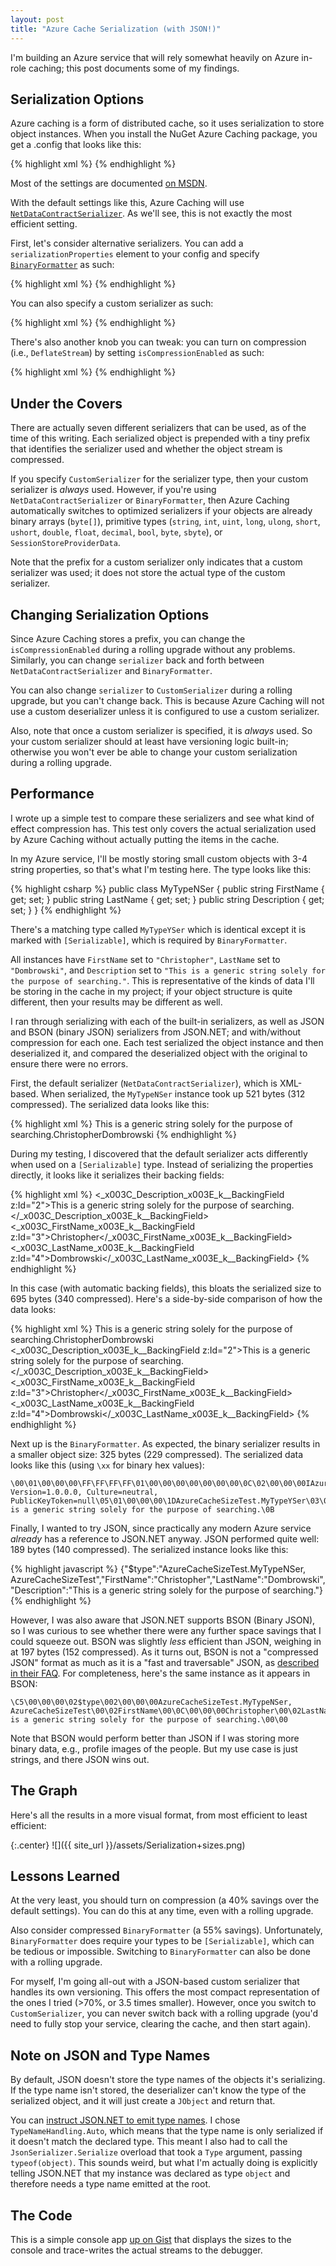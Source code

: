```yaml
---
layout: post
title: "Azure Cache Serialization (with JSON!)"
---
```

I'm building an Azure service that will rely somewhat heavily on Azure in-role caching; this post documents some of my findings.

## Serialization Options

Azure caching is a form of distributed cache, so it uses serialization to store object instances. When you install the NuGet Azure Caching package, you get a .config that looks like this:

{% highlight xml %}
<dataCacheClients>
    <dataCacheClient name="default">
    </dataCacheClient>
</dataCacheClients>
{% endhighlight %}

Most of the settings are documented [on MSDN](http://msdn.microsoft.com/en-us/library/windowsazure/jj658973.aspx).

With the default settings like this, Azure Caching will use [`NetDataContractSerializer`](http://msdn.microsoft.com/en-us/library/system.runtime.serialization.netdatacontractserializer.aspx). As we'll see, this is not exactly the most efficient setting.

First, let's consider alternative serializers. You can add a `serializationProperties` element to your config and specify [`BinaryFormatter`](http://msdn.microsoft.com/en-us/library/system.runtime.serialization.formatters.binary.binaryformatter.aspx) as such:

{% highlight xml %}
<dataCacheClients>
    <dataCacheClient name="default">
    <serializationProperties serializer="BinaryFormatter" />
    </dataCacheClient>
</dataCacheClients>
{% endhighlight %}

You can also specify a custom serializer as such:

{% highlight xml %}
<dataCacheClients>
    <dataCacheClient name="default">
    <serializationProperties serializer="CustomSerializer" customSerializerType="MyType,MyAssembly" />
    </dataCacheClient>
</dataCacheClients>
{% endhighlight %}

There's also another knob you can tweak: you can turn on compression (i.e., `DeflateStream`) by setting `isCompressionEnabled` as such:

{% highlight xml %}
<dataCacheClients>
    <dataCacheClient name="default" isCompressionEnabled="true">
    </dataCacheClient>
</dataCacheClients>
{% endhighlight %}

## Under the Covers

There are actually seven different serializers that can be used, as of the time of this writing. Each serialized object is prepended with a tiny prefix that identifies the serializer used and whether the object stream is compressed.

If you specify `CustomSerializer` for the serializer type, then your custom serializer is _always_ used. However, if you're using `NetDataContractSerializer` or `BinaryFormatter`, then Azure Caching automatically switches to optimized serializers if your objects are already binary arrays (`byte[]`), primitive types (`string`, `int`, `uint`, `long`, `ulong`, `short`, `ushort`, `double`, `float`, `decimal`, `bool`, `byte`, `sbyte`), or `SessionStoreProviderData`.

Note that the prefix for a custom serializer only indicates that a custom serializer was used; it does not store the actual type of the custom serializer.

## Changing Serialization Options

Since Azure Caching stores a prefix, you can change the `isCompressionEnabled` during a rolling upgrade without any problems. Similarly, you can change `serializer` back and forth between `NetDataContractSerializer` and `BinaryFormatter`.

You can also change `serializer` to `CustomSerializer` during a rolling upgrade, but you can't change back. This is because Azure Caching will not use a custom deserializer unless it is configured to use a custom serializer.

Also, note that once a custom serializer is specified, it is _always_ used. So your custom serializer should at least have versioning logic built-in; otherwise you won't ever be able to change your custom serialization during a rolling upgrade.

## Performance

I wrote up a simple test to compare these serializers and see what kind of effect compression has. This test only covers the actual serialization used by Azure Caching without actually putting the items in the cache.

In my Azure service, I'll be mostly storing small custom objects with 3-4 string properties, so that's what I'm testing here. The type looks like this:

{% highlight csharp %}
public class MyTypeNSer
{
    public string FirstName { get; set; }
    public string LastName { get; set; }
    public string Description { get; set; }
}
{% endhighlight %}

There's a matching type called `MyTypeYSer` which is identical except it is marked with `[Serializable]`, which is required by `BinaryFormatter`.

All instances have `FirstName` set to `"Christopher"`, `LastName` set to `"Dombrowski"`, and `Description` set to `"This is a generic string solely for the purpose of searching."`. This is representative of the kinds of data I'll be storing in the cache in my project; if your object structure is quite different, then your results may be different as well.

I ran through serializing with each of the built-in serializers, as well as JSON and BSON (binary JSON) serializers from JSON.NET; and with/without compression for each one. Each test serialized the object instance and then deserialized it, and compared the deserialized object with the original to ensure there were no errors.

First, the default serializer (`NetDataContractSerializer`), which is XML-based. When serialized, the `MyTypeNSer` instance took up 521 bytes (312 compressed). The serialized data looks like this:

{% highlight xml %}
<MyTypeNSer z:Id="1" z:Type="AzureCacheSizeTest.MyTypeNSer" z:Assembly="AzureCacheSizeTest, Version=1.0.0.0, Culture=neutral, PublicKeyToken=null" xmlns="http://schemas.datacontract.org/2004/07/AzureCacheSizeTest" xmlns:i="http://www.w3.org/2001/XMLSchema-instance" xmlns:z="http://schemas.microsoft.com/2003/10/Serialization/"><Description z:Id="2">This is a generic string solely for the purpose of searching.</Description><FirstName z:Id="3">Christopher</FirstName><LastName z:Id="4">Dombrowski</LastName></MyTypeNSer>
{% endhighlight %}

During my testing, I discovered that the default serializer acts differently when used on a `[Serializable]` type. Instead of serializing the properties directly, it looks like it serializes their backing fields:

{% highlight xml %}
<MyTypeYSer z:Id="1" z:Type="AzureCacheSizeTest.MyTypeYSer" z:Assembly="AzureCacheSizeTest, Version=1.0.0.0, Culture=neutral, PublicKeyToken=null" xmlns="http://schemas.datacontract.org/2004/07/AzureCacheSizeTest" xmlns:i="http://www.w3.org/2001/XMLSchema-instance" xmlns:z="http://schemas.microsoft.com/2003/10/Serialization/"><_x003C_Description_x003E_k__BackingField z:Id="2">This is a generic string solely for the purpose of searching.</_x003C_Description_x003E_k__BackingField><_x003C_FirstName_x003E_k__BackingField z:Id="3">Christopher</_x003C_FirstName_x003E_k__BackingField><_x003C_LastName_x003E_k__BackingField z:Id="4">Dombrowski</_x003C_LastName_x003E_k__BackingField></MyTypeYSer>
{% endhighlight %}

In this case (with automatic backing fields), this bloats the serialized size to 695 bytes (340 compressed). Here's a side-by-side comparison of how the data looks:

{% highlight xml %}
<MyTypeNSer z:Id="1" z:Type="AzureCacheSizeTest.MyTypeNSer" z:Assembly="AzureCacheSizeTest, Version=1.0.0.0, Culture=neutral, PublicKeyToken=null" xmlns="http://schemas.datacontract.org/2004/07/AzureCacheSizeTest" xmlns:i="http://www.w3.org/2001/XMLSchema-instance" xmlns:z="http://schemas.microsoft.com/2003/10/Serialization/"><Description z:Id="2">This is a generic string solely for the purpose of searching.</Description><FirstName z:Id="3">Christopher</FirstName><LastName z:Id="4">Dombrowski</LastName></MyTypeNSer>
<MyTypeYSer z:Id="1" z:Type="AzureCacheSizeTest.MyTypeYSer" z:Assembly="AzureCacheSizeTest, Version=1.0.0.0, Culture=neutral, PublicKeyToken=null" xmlns="http://schemas.datacontract.org/2004/07/AzureCacheSizeTest" xmlns:i="http://www.w3.org/2001/XMLSchema-instance" xmlns:z="http://schemas.microsoft.com/2003/10/Serialization/"><_x003C_Description_x003E_k__BackingField z:Id="2">This is a generic string solely for the purpose of searching.</_x003C_Description_x003E_k__BackingField><_x003C_FirstName_x003E_k__BackingField z:Id="3">Christopher</_x003C_FirstName_x003E_k__BackingField><_x003C_LastName_x003E_k__BackingField z:Id="4">Dombrowski</_x003C_LastName_x003E_k__BackingField></MyTypeYSer>
{% endhighlight %}

Next up is the `BinaryFormatter`. As expected, the binary serializer results in a smaller object size: 325 bytes (229 compressed). The serialized data looks like this (using `\xx` for binary hex values):

    \00\01\00\00\00\FF\FF\FF\FF\01\00\00\00\00\00\00\00\0C\02\00\00\00IAzureCacheSizeTest, Version=1.0.0.0, Culture=neutral, PublicKeyToken=null\05\01\00\00\00\1DAzureCacheSizeTest.MyTypeYSer\03\00\00\00\1A<FirstName>k__BackingField\19<LastName>k__BackingField\1C<Description>k__BackingField\01\01\01\02\00\00\00\06\03\00\00\00\0BChristopher\06\04\00\00\00\0ADombrowski\06\05\00\00\00=This is a generic string solely for the purpose of searching.\0B

Finally, I wanted to try JSON, since practically any modern Azure service _already_ has a reference to JSON.NET anyway. JSON performed quite well: 189 bytes (140 compressed). The serialized instance looks like this:

{% highlight javascript %}
{"$type":"AzureCacheSizeTest.MyTypeNSer, AzureCacheSizeTest","FirstName":"Christopher","LastName":"Dombrowski","Description":"This is a generic string solely for the purpose of searching."}
{% endhighlight %}

However, I was also aware that JSON.NET supports BSON (Binary JSON), so I was curious to see whether there were any further space savings that I could squeeze out. BSON was slightly _less_ efficient than JSON, weighing in at 197 bytes (152 compressed). As it turns out, BSON is not a "compressed JSON" format as much as it is a "fast and traversable" JSON, as [described in their FAQ]( http://bsonspec.org/#/faq). For completeness, here's the same instance as it appears in BSON:

    \C5\00\00\00\02$type\002\00\00\00AzureCacheSizeTest.MyTypeNSer, AzureCacheSizeTest\00\02FirstName\00\0C\00\00\00Christopher\00\02LastName\00\0B\00\00\00Dombrowski\00\02Description\00>\00\00\00This is a generic string solely for the purpose of searching.\00\00

Note that BSON would perform better than JSON if I was storing more binary data, e.g., profile images of the people. But my use case is just strings, and there JSON wins out.

## The Graph

Here's all the results in a more visual format, from most efficient to least efficient:

{:.center}
![]({{ site_url }}/assets/Serialization+sizes.png)  

## Lessons Learned

At the very least, you should turn on compression (a 40% savings over the default settings). You can do this at any time, even with a rolling upgrade.

Also consider compressed `BinaryFormatter` (a 55% savings). Unfortunately, `BinaryFormatter` does require your types to be `[Serializable]`, which can be tedious or impossible. Switching to `BinaryFormatter` can also be done with a rolling upgrade.

For myself, I'm going all-out with a JSON-based custom serializer that handles its own versioning. This offers the most compact representation of the ones I tried (>70%, or 3.5 times smaller). However, once you switch to `CustomSerializer`, you can never switch back with a rolling upgrade (you'd need to fully stop your service, clearing the cache, and then start again).

## Note on JSON and Type Names

By default, JSON doesn't store the type names of the objects it's serializing. If the type name isn't stored, the deserializer can't know the type of the serialized object, and it will just create a `JObject` and return that.

You can [instruct JSON.NET to emit type names](http://james.newtonking.com/json/help/index.html?topic=html/SerializationGuide.htm). I chose `TypeNameHandling.Auto`, which means that the type name is only serialized if it doesn't match the declared type. This meant I also had to call the `JsonSerializer.Serialize` overload that took a `Type` argument, passing `typeof(object)`. This sounds weird, but what I'm actually doing is explicitly telling JSON.NET that my instance was declared as type `object` and therefore needs a type name emitted at the root.

## The Code

This is a simple console app [up on Gist](https://gist.github.com/StephenCleary/7890983) that displays the sizes to the console and trace-writes the actual streams to the debugger.

<script src="https://gist.github.com/StephenCleary/7890983.js"></script>